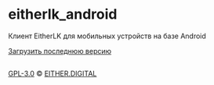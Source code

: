# eitherlk_android
Клиент EitherLK для мобильных устройств на базе Android

[Загрузить последнюю версию](https://github.com/eitherdigital/eitherlk_android/releases/latest)
##
[GPL-3.0](./LICENSE) © [EITHER.DIGITAL](https://either.digital)
